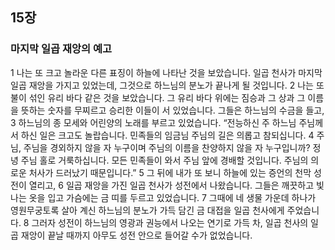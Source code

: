 ## 15장
### 마지막 일곱 재앙의 예고
1 나는 또 크고 놀라운 다른 표징이 하늘에 나타난 것을 보았습니다. 일곱 천사가 마지막 일곱 재앙을 가지고 있었는데, 그것으로 하느님의 분노가 끝나게 될 것입니다.
2 나는 또 불이 섞인 유리 바다 같은 것을 보았습니다. 그 유리 바다 위에는 짐승과 그 상과 그 이름을 뜻하는 숫자를 무찌르고 승리한 이들이 서 있었습니다. 그들은 하느님의 수금을 들고,
3 하느님의 종 모세와 어린양의 노래를 부르고 있었습니다. “전능하신 주 하느님 주님께서 하신 일은 크고도 놀랍습니다. 민족들의 임금님 주님의 길은 의롭고 참되십니다.
4 주님, 주님을 경외하지 않을 자 누구이며 주님의 이름을 찬양하지 않을 자 누구입니까? 정녕 주님 홀로 거룩하십니다. 모든 민족들이 와서 주님 앞에 경배할 것입니다. 주님의 의로운 처사가 드러났기 때문입니다.”
5 그 뒤에 내가 또 보니 하늘에 있는 증언의 천막 성전이 열리고,
6 일곱 재앙을 가진 일곱 천사가 성전에서 나왔습니다. 그들은 깨끗하고 빛나는 옷을 입고 가슴에는 금 띠를 두르고 있었습니다.
7 그때에 네 생물 가운데 하나가 영원무궁토록 살아 계신 하느님의 분노가 가득 담긴 금 대접을 일곱 천사에게 주었습니다.
8 그러자 성전이 하느님의 영광과 권능에서 나오는 연기로 가득 차, 일곱 천사의 일곱 재앙이 끝날 때까지 아무도 성전 안으로 들어갈 수가 없었습니다.
